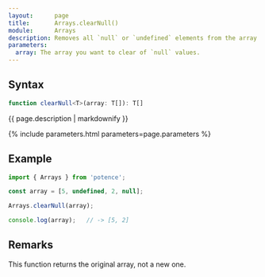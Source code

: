 ```yaml
---
layout:      page
title:       Arrays.clearNull()
module:      Arrays
description: Removes all `null` or `undefined` elements from the array.
parameters:
  array: The array you want to clear of `null` values.
---
```

## Syntax

```ts
function clearNull<T>(array: T[]): T[]
```

<p class="description">{{ page.description | markdownify }}</p>
{% include parameters.html parameters=page.parameters %}

## Example

```ts
import { Arrays } from 'potence';

const array = [5, undefined, 2, null];

Arrays.clearNull(array);

console.log(array);   // -> [5, 2]
```

## Remarks

This function returns the original array, not a new one.
